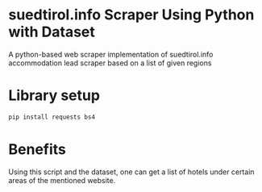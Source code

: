 # suedtirol.info Scraper Using Python with Dataset
A python-based web scraper implementation of suedtirol.info accommodation lead scraper based on a list of given regions

# Library setup
```bash
pip install requests bs4
```

# Benefits
Using this script and the dataset, one can get a list of hotels under certain areas of the mentioned website.
